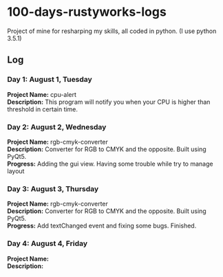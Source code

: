 # 100-days-rustyworks-logs
Project of mine for resharping my skills, all coded in python. (I use python 3.5.1)

## Log

### Day 1: August 1, Tuesday
**Project Name:** cpu-alert  
**Description:** This program will notify you when your CPU is higher than threshold in certain time.  


### Day 2: August 2, Wednesday
**Project Name:** rgb-cmyk-converter  
**Description:** Converter for RGB to CMYK and the opposite. Built using PyQt5.  
**Progress:** Adding the gui view. Having some trouble while try to manage layout  


### Day 3: August 3, Thursday
**Project Name:** rgb-cmyk-converter  
**Description:** Converter for RGB to CMYK and the opposite. Built using PyQt5.  
**Progress:** Add textChanged event and fixing some bugs. Finished.  


### Day 4: August 4, Friday
**Project Name:**  
**Description:**  
